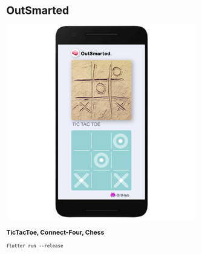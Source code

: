 # OutSmarted
![outSmarted](outsmarted.png)

### TicTacToe, Connect-Four, Chess
```
flutter run --release
```
